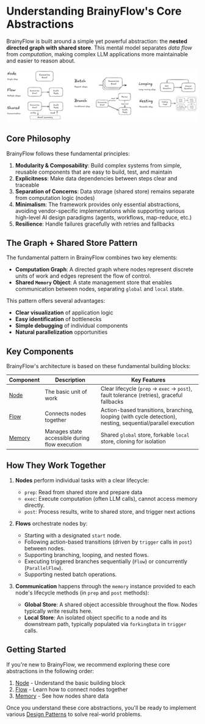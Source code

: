 # Understanding BrainyFlow's Core Abstractions

BrainyFlow is built around a simple yet powerful abstraction: the **nested directed graph with shared store**. This mental model separates _data flow_ from _computation_, making complex LLM applications more maintainable and easier to reason about.

<div align="center">
  <img src="https://raw.githubusercontent.com/skadaai/caskada/main/.github/media/abstraction.jpg" width="1300"/>
</div>

## Core Philosophy

BrainyFlow follows these fundamental principles:

1. **Modularity & Composability**: Build complex systems from simple, reusable components that are easy to build, test, and maintain
2. **Explicitness**: Make data dependencies between steps clear and traceable
3. **Separation of Concerns**: Data storage (shared store) remains separate from computation logic (nodes)
4. **Minimalism**: The framework provides only essential abstractions, avoiding vendor-specific implementations while supporting various high-level AI design paradigms (agents, workflows, map-reduce, etc.)
5. **Resilience**: Handle failures gracefully with retries and fallbacks

## The Graph + Shared Store Pattern

The fundamental pattern in BrainyFlow combines two key elements:

- **Computation Graph**: A directed graph where nodes represent discrete units of work and edges represent the flow of control.
- **Shared `Memory` Object**: A state management store that enables communication between nodes, separating `global` and `local` state.

This pattern offers several advantages:

- **Clear visualization** of application logic
- **Easy identification** of bottlenecks
- **Simple debugging** of individual components
- **Natural parallelization** opportunities

## Key Components

BrainyFlow's architecture is based on these fundamental building blocks:

| Component             | Description                                    | Key Features                                                                                                |
| --------------------- | ---------------------------------------------- | ----------------------------------------------------------------------------------------------------------- |
| [Node](./node.md)     | The basic unit of work                         | Clear lifecycle (`prep` → `exec` → `post`), fault tolerance (retries), graceful fallbacks                   |
| [Flow](./flow.md)     | Connects nodes together                        | Action-based transitions, branching, looping (with cycle detection), nesting, sequential/parallel execution |
| [Memory](./memory.md) | Manages state accessible during flow execution | Shared `global` store, forkable `local` store, cloning for isolation                                        |

## How They Work Together

1. **Nodes** perform individual tasks with a clear lifecycle:

   - `prep`: Read from shared store and prepare data
   - `exec`: Execute computation (often LLM calls), cannot access memory directly.
   - `post`: Process results, write to shared store, and trigger next actions

2. **Flows** orchestrate nodes by:

   - Starting with a designated `start` node.
   - Following action-based transitions (driven by `trigger` calls in `post`) between nodes.
   - Supporting branching, looping, and nested flows.
   - Executing triggered branches sequentially (`Flow`) or concurrently (`ParallelFlow`).
   - Supporting nested batch operations.

3. **Communication** happens through the `memory` instance provided to each node's lifecycle methods (in `prep` and `post` methods):

   - **Global Store**: A shared object accessible throughout the flow. Nodes typically write results here.
   - **Local Store**: An isolated object specific to a node and its downstream path, typically populated via `forkingData` in `trigger` calls.

## Getting Started

If you're new to BrainyFlow, we recommend exploring these core abstractions in the following order:

1. [Node](./node.md) - Understand the basic building block
2. [Flow](./flow.md) - Learn how to connect nodes together
3. [Memory](./memory.md) - See how nodes share data

Once you understand these core abstractions, you'll be ready to implement various [Design Patterns](../design_pattern/index.md) to solve real-world problems.
